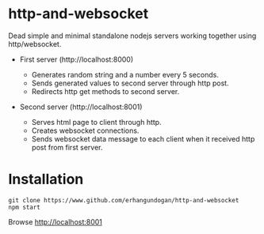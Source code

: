 http-and-websocket
==================

Dead simple and minimal standalone nodejs servers working together using http/websocket.

* First server (http://localhost:8000)
  * Generates random string and a number every 5 seconds.
  * Sends generated values to second server through http post.
  * Redirects http get methods to second server.

* Second server (http://localhost:8001)
  * Serves html page to client through http.
  * Creates websocket connections.
  * Sends websocket data message to each client when it received http post from first server.

# Installation

    git clone https://www.github.com/erhangundogan/http-and-websocket
    npm start

Browse [http://localhost:8001](http://localhost:8001)
